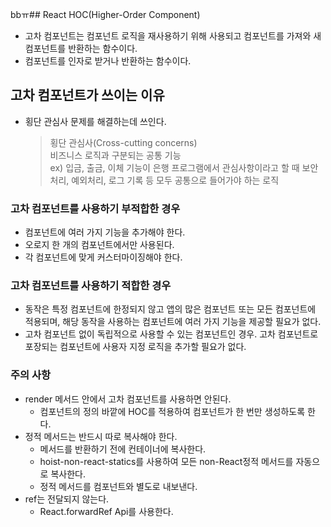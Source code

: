 bbㅠ## React HOC(Higher-Order Component)

- 고차 컴포넌트는 컴포넌트 로직을 재사용하기 위해 사용되고 컴포넌트를 가져와 새 컴포넌트를 반환하는 함수이다.
- 컴포넌트를 인자로 받거나 반환하는 함수이다.

## 고차 컴포넌트가 쓰이는 이유

- 횡단 관심사 문제를 해결하는데 쓰인다.
  > 횡단 관심사(Cross-cutting concerns) </br>
  > 비즈니스 로직과 구분되는 공통 기능 </br>
  > ex) 입금, 출금, 이체 기능이 은행 프로그램에서 관심사항이라고 할 때 보안처리, 예외처리, 로그 기록 등 모두 공통으로 들어가야 하는 로직

### 고차 컴포넌트를 사용하기 부적합한 경우

- 컴포넌트에 여러 가지 기능을 추가해야 한다.
- 오로지 한 개의 컴포넌트에서만 사용된다.
- 각 컴포넌트에 맞게 커스터마이징해야 한다.

### 고차 컴포넌트를 사용하기 적합한 경우

- 동작은 특정 컴포넌트에 한정되지 않고 앱의 많은 컴포넌트 또는 모든 컴포넌트에 적용되며,
  해당 동작을 사용하는 컴포넌트에 여러 가지 기능을 제공할 필요가 없다.
- 고차 컴포넌트 없이 독립적으로 사용할 수 있는 컴포넌트인 경우.
  고차 컴포넌트로 포장되는 컴포넌트에 사용자 지정 로직을 추가할 필요가 없다.

### 주의 사항

- render 메서드 안에서 고차 컴포넌트를 사용하면 안된다.
  - 컴포넌트의 정의 바깥에 HOC를 적용하여 컴포넌트가 한 번만 생성하도록 한다.
- 정적 메서드는 반드시 따로 복사해야 한다.
  - 메서드를 반환하기 전에 컨테이너에 복사한다.
  - hoist-non-react-statics를 사용하여 모든 non-React정적 메서드를 자동으로 복사한다.
  - 정적 메서드를 컴포넌트와 별도로 내보낸다.
- ref는 전달되지 않는다.
  - React.forwardRef Api를 사용한다.
